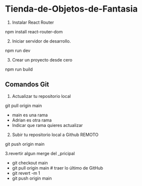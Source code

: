 # Tienda-de-Objetos-de-Fantasia

1. Instalar React Router

npm install react-router-dom

2. Iniciar servidor de desarrollo. 

npm run dev

3. Crear un proyecto desde cero

npm run build

## Comandos Git

1. Actualizar tu repositorio local

git pull origin main

* main es una rama
* Adrian es otra rama
* Indicar que rama quieres actualizar

2. Subir tu repositorio local a Github REMOTO

git push origin main

3.revertir algun merge del _pricipal

* git checkout main 
* git pull origin main   # traer lo último de GitHub
* git revert -m 1 <id-del-merge>
* git push origin main
